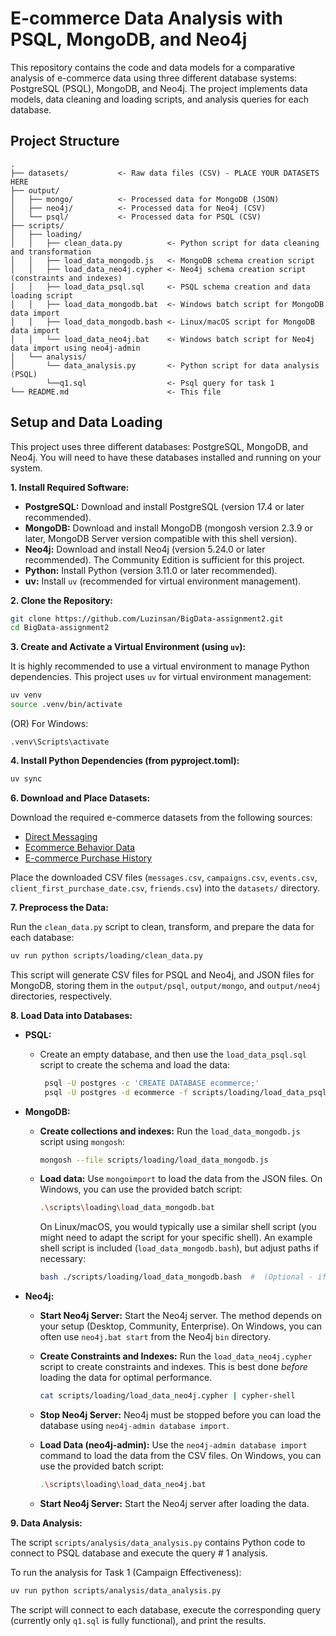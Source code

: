 # E-commerce Data Analysis with PSQL, MongoDB, and Neo4j

This repository contains the code and data models for a comparative analysis of e-commerce data using three different database systems: PostgreSQL (PSQL), MongoDB, and Neo4j.  The project implements data models, data cleaning and loading scripts, and analysis queries for each database.

## Project Structure

```
.
├── datasets/           <- Raw data files (CSV) - PLACE YOUR DATASETS HERE
├── output/
│   ├── mongo/          <- Processed data for MongoDB (JSON)
│   ├── neo4j/          <- Processed data for Neo4j (CSV)
│   └── psql/           <- Processed data for PSQL (CSV)
├── scripts/
│   ├── loading/
│   │   ├── clean_data.py          <- Python script for data cleaning and transformation
│   │   ├── load_data_mongodb.js   <- MongoDB schema creation script
│   │   ├── load_data_neo4j.cypher <- Neo4j schema creation script (constraints and indexes)
│   │   ├── load_data_psql.sql     <- PSQL schema creation and data loading script
│   │   ├── load_data_mongodb.bat  <- Windows batch script for MongoDB data import
│   │   ├── load_data_mongodb.bash <- Linux/macOS script for MongoDB data import
│   │   └── load_data_neo4j.bat    <- Windows batch script for Neo4j data import using neo4j-admin
│   └── analysis/
│       └── data_analysis.py       <- Python script for data analysis (PSQL)
        └──q1.sql                  <- Psql query for task 1
└── README.md                      <- This file
```

## Setup and Data Loading

This project uses three different databases: PostgreSQL, MongoDB, and Neo4j.  You will need to have these databases installed and running on your system.

**1. Install Required Software:**

*   **PostgreSQL:** Download and install PostgreSQL (version 17.4 or later recommended).
*   **MongoDB:** Download and install MongoDB (mongosh version 2.3.9 or later, MongoDB Server version compatible with this shell version).
*   **Neo4j:** Download and install Neo4j (version 5.24.0 or later recommended).  The Community Edition is sufficient for this project.
*   **Python:** Install Python (version 3.11.0 or later recommended).
*   **uv:** Install `uv` (recommended for virtual environment management).

**2. Clone the Repository:**

```bash
git clone https://github.com/Luzinsan/BigData-assignment2.git
cd BigData-assignment2
```

**3. Create and Activate a Virtual Environment (using `uv`):**

It is highly recommended to use a virtual environment to manage Python dependencies.  This project uses `uv` for virtual environment management:

```bash
uv venv
source .venv/bin/activate
```
(OR) For Windows:
```windows
.venv\Scripts\activate
```

**4. Install Python Dependencies (from pyproject.toml):**

```bash
uv sync
```


**6. Download and Place Datasets:**

Download the required e-commerce datasets from the following sources:

*   [Direct Messaging](https://www.kaggle.com/datasets/mkechinov/direct-messaging)
*   [Ecommerce Behavior Data](https://www.kaggle.com/datasets/mkechinov/ecommerce-behavior-data-from-multi-category-store)
*  [E-commerce Purchase History](https://www.kaggle.com/datasets/mkechinov/ecommerce-purchase-history-from-electronics-store)

Place the downloaded CSV files (`messages.csv`, `campaigns.csv`, `events.csv`, `client_first_purchase_date.csv`, `friends.csv`) into the `datasets/` directory.

**7. Preprocess the Data:**

Run the `clean_data.py` script to clean, transform, and prepare the data for each database:

```bash
uv run python scripts/loading/clean_data.py
```

This script will generate CSV files for PSQL and Neo4j, and JSON files for MongoDB, storing them in the `output/psql`, `output/mongo`, and `output/neo4j` directories, respectively.

**8. Load Data into Databases:**

*   **PSQL:**
    *   Create an empty database, and then use the `load_data_psql.sql` script to create the schema and load the data:
        ```bash
         psql -U postgres -c 'CREATE DATABASE ecommerce;'
         psql -U postgres -d ecommerce -f scripts/loading/load_data_psql.sql
        ```

*   **MongoDB:**
    *   **Create collections and indexes:** Run the `load_data_mongodb.js` script using `mongosh`:
        ```bash
        mongosh --file scripts/loading/load_data_mongodb.js
        ```
    *   **Load data:**  Use `mongoimport` to load the data from the JSON files.  On Windows, you can use the provided batch script:
        ```bash
        .\scripts\loading\load_data_mongodb.bat
        ```
        On Linux/macOS, you would typically use a similar shell script (you might need to adapt the script for your specific shell). An example shell script is included (`load_data_mongodb.bash`), but adjust paths if necessary:
        
        ```bash
        bash ./scripts/loading/load_data_mongodb.bash  #  (Optional - if you have a bash script)
        ```

*   **Neo4j:**
     * **Start Neo4j Server:**  Start the Neo4j server.  The method depends on your setup (Desktop, Community, Enterprise). On Windows, you can often use `neo4j.bat start` from the Neo4j `bin` directory.
    *   **Create Constraints and Indexes:** Run the `load_data_neo4j.cypher` script to create constraints and indexes.  This is best done *before* loading the data for optimal performance.
        ```bash
        cat scripts/loading/load_data_neo4j.cypher | cypher-shell
        ```
    * **Stop Neo4j Server:** Neo4j must be stopped before you can load the database using `neo4j-admin database import`.
    *  **Load Data (neo4j-admin):**  Use the `neo4j-admin database import` command to load the data from the CSV files.  On Windows, you can use the provided batch script:

        ```bash
        .\scripts\loading\load_data_neo4j.bat
        ```
     * **Start Neo4j Server:** Start the Neo4j server after loading the data.

**9. Data Analysis:**

The script `scripts/analysis/data_analysis.py` contains Python code to connect to PSQL database and execute the query # 1 analysis.

To run the analysis for Task 1 (Campaign Effectiveness):

```bash
uv run python scripts/analysis/data_analysis.py
```

The script will connect to each database, execute the corresponding query (currently only `q1.sql` is fully functional), and print the results.
